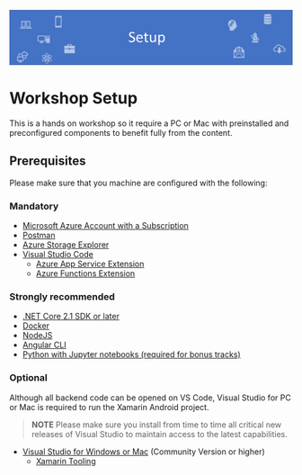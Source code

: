 ![Banner](Assets/Banner.png)

# Workshop Setup

This is a hands on workshop so it require a PC or Mac with preinstalled and preconfigured components to benefit fully from the content.

## Prerequisites

Please make sure that you machine are configured with the following:

### Mandatory

- [Microsoft Azure Account with a Subscription](https://aka.ms/azft-mobile)
- [Postman](https://www.getpostman.com/)
- [Azure Storage Explorer](https://azure.microsoft.com/en-us/features/storage-explorer/)
- [Visual Studio Code](https://code.visualstudio.com/)
  - [Azure App Service Extension](https://marketplace.visualstudio.com/items?itemName=ms-azuretools.vscode-azureappservice)
  - [Azure Functions Extension](https://marketplace.visualstudio.com/items?itemName=ms-azuretools.vscode-azurefunctions)

### Strongly recommended

- [.NET Core 2.1 SDK or later](https://www.microsoft.com/net/download/windows/build)
- [Docker](https://www.docker.com/get-started)
- [NodeJS](https://nodejs.org/en/)
- [Angular CLI](https://cli.angular.io/)
- [Python with Jupyter notebooks (required for bonus tracks)](http://jupyter.org/)

### Optional

Although all backend code can be opened on VS Code, Visual Studio for PC or Mac is required to run the Xamarin Android project.

> **NOTE** Please make sure you install from time to time all critical new releases of Visual Studio to maintain access to the latest capabilities.

- [Visual Studio for Windows or Mac](https://www.visualstudio.com/) (Community Version or higher)
  - [Xamarin Tooling](https://developer.xamarin.com/guides/cross-platform/getting_started/installation/windows/)